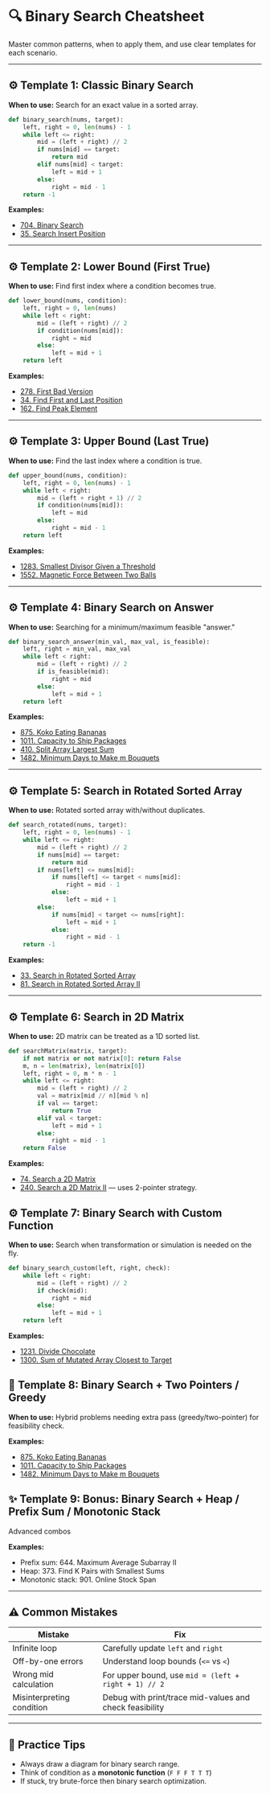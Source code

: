 
# 🔍 Binary Search Cheatsheet

Master common patterns, when to apply them, and use clear templates for each scenario.

---

## ⚙️ Template 1: Classic Binary Search

**When to use:** Search for an exact value in a sorted array.

```python
def binary_search(nums, target):
    left, right = 0, len(nums) - 1
    while left <= right:
        mid = (left + right) // 2
        if nums[mid] == target:
            return mid
        elif nums[mid] < target:
            left = mid + 1
        else:
            right = mid - 1
    return -1
```

**Examples:**
- [704. Binary Search](https://leetcode.com/problems/binary-search/)
- [35. Search Insert Position](https://leetcode.com/problems/search-insert-position/)

---

## ⚙️ Template 2: Lower Bound (First True)

**When to use:** Find first index where a condition becomes true.

```python
def lower_bound(nums, condition):
    left, right = 0, len(nums)
    while left < right:
        mid = (left + right) // 2
        if condition(nums[mid]):
            right = mid
        else:
            left = mid + 1
    return left
```

**Examples:**
- [278. First Bad Version](https://leetcode.com/problems/first-bad-version/)
- [34. Find First and Last Position](https://leetcode.com/problems/find-first-and-last-position-of-element-in-sorted-array/)
- [162. Find Peak Element](https://leetcode.com/problems/find-peak-element/)

---

## ⚙️ Template 3: Upper Bound (Last True)

**When to use:** Find the last index where a condition is true.

```python
def upper_bound(nums, condition):
    left, right = 0, len(nums) - 1
    while left < right:
        mid = (left + right + 1) // 2
        if condition(nums[mid]):
            left = mid
        else:
            right = mid - 1
    return left
```

**Examples:**
- [1283. Smallest Divisor Given a Threshold](https://leetcode.com/problems/find-the-smallest-divisor-given-a-threshold/)
- [1552. Magnetic Force Between Two Balls](https://leetcode.com/problems/magnetic-force-between-two-balls/)

---

## ⚙️ Template 4: Binary Search on Answer

**When to use:** Searching for a minimum/maximum feasible "answer."

```python
def binary_search_answer(min_val, max_val, is_feasible):
    left, right = min_val, max_val
    while left < right:
        mid = (left + right) // 2
        if is_feasible(mid):
            right = mid
        else:
            left = mid + 1
    return left
```

**Examples:**
- [875. Koko Eating Bananas](https://leetcode.com/problems/koko-eating-bananas/)
- [1011. Capacity to Ship Packages](https://leetcode.com/problems/capacity-to-ship-packages-within-d-days/)
- [410. Split Array Largest Sum](https://leetcode.com/problems/split-array-largest-sum/)
- [1482. Minimum Days to Make m Bouquets](https://leetcode.com/problems/minimum-number-of-days-to-make-m-bouquets/)

---

## ⚙️ Template 5: Search in Rotated Sorted Array

**When to use:** Rotated sorted array with/without duplicates.

```python
def search_rotated(nums, target):
    left, right = 0, len(nums) - 1
    while left <= right:
        mid = (left + right) // 2
        if nums[mid] == target:
            return mid
        if nums[left] <= nums[mid]:
            if nums[left] <= target < nums[mid]:
                right = mid - 1
            else:
                left = mid + 1
        else:
            if nums[mid] < target <= nums[right]:
                left = mid + 1
            else:
                right = mid - 1
    return -1
```

**Examples:**
- [33. Search in Rotated Sorted Array](https://leetcode.com/problems/search-in-rotated-sorted-array/)
- [81. Search in Rotated Sorted Array II](https://leetcode.com/problems/search-in-rotated-sorted-array-ii/)

---

## ⚙️ Template 6: Search in 2D Matrix

**When to use:** 2D matrix can be treated as a 1D sorted list.

```python
def searchMatrix(matrix, target):
    if not matrix or not matrix[0]: return False
    m, n = len(matrix), len(matrix[0])
    left, right = 0, m * n - 1
    while left <= right:
        mid = (left + right) // 2
        val = matrix[mid // n][mid % n]
        if val == target:
            return True
        elif val < target:
            left = mid + 1
        else:
            right = mid - 1
    return False
```

**Examples:**
- [74. Search a 2D Matrix](https://leetcode.com/problems/search-a-2d-matrix/)
- [240. Search a 2D Matrix II](https://leetcode.com/problems/search-a-2d-matrix-ii/) — uses 2-pointer strategy.


## ⚙️ Template 7: Binary Search with Custom Function
**When to use:** Search when transformation or simulation is needed on the fly.

```python
def binary_search_custom(left, right, check):
    while left < right:
        mid = (left + right) // 2
        if check(mid):
            right = mid
        else:
            left = mid + 1
    return left
```
**Examples:**
- [1231. Divide Chocolate](https://leetcode.com/problems/divide-chocolate/)
- [1300. Sum of Mutated Array Closest to Target](https://leetcode.com/problems/sum-of-mutated-array-closest-to-target/) 

## 🎯 Template 8:  Binary Search + Two Pointers / Greedy
**When to use:** Hybrid problems needing extra pass (greedy/two-pointer) for feasibility check.

**Examples:**
- [875. Koko Eating Bananas](https://leetcode.com/problems/koko-eating-bananas/)
- [1011. Capacity to Ship Packages](https://leetcode.com/problems/capacity-to-ship-packages-within-d-days/)
- [1482. Minimum Days to Make m Bouquets](https://leetcode.com/problems/minimum-number-of-days-to-make-m-bouquets/)

## ✨ Template 9: Bonus: Binary Search + Heap / Prefix Sum / Monotonic Stack
Advanced combos

**Examples:**
- Prefix sum: 644. Maximum Average Subarray II
- Heap: 373. Find K Pairs with Smallest Sums
- Monotonic stack: 901. Online Stock Span

---

## ⚠️ Common Mistakes

| Mistake                  | Fix                                                      |
|--------------------------|-----------------------------------------------------------|
| Infinite loop            | Carefully update `left` and `right`                      |
| Off-by-one errors        | Understand loop bounds (`<=` vs `<`)                     |
| Wrong mid calculation    | For upper bound, use `mid = (left + right + 1) // 2`     |
| Misinterpreting condition| Debug with print/trace mid-values and check feasibility  |

---

## 🧠 Practice Tips

- Always draw a diagram for binary search range.
- Think of condition as a **monotonic function** (`F F F T T T`)
- If stuck, try brute-force then binary search optimization.
